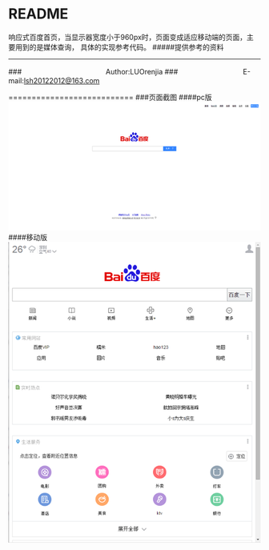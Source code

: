 README
===========================
响应式百度首页，当显示器宽度小于960px时，页面变成适应移动端的页面，主要用到的是媒体查询，
具体的实现参考代码。
#####提供参考的资料

****
###　　　　　　　　　　　　Author:LUOrenjia
###　　　　　　　　　 E-mail:lsh20122012@163.com

===========================
###页面截图
####pc版
![](https://github.com/LUOrenjia/baidu-index-with-response/blob/master/pc%E7%89%88%E9%A1%B5%E9%9D%A2.png)
####移动版
![](https://github.com/LUOrenjia/baidu-index-with-response/blob/master/%E7%A7%BB%E5%8A%A8%E7%89%88%E9%A1%B5%E9%9D%A2.png)